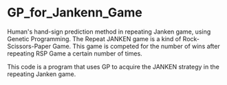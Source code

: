 # GP_for_Jankenn_Game
Human's hand-sign prediction method in repeating Janken game, using Genetic Programming.
The Repeat JANKEN game is a kind of Rock-Scissors-Paper Game. This game is competed for the number of wins after repeating RSP Game a certain number of times.

This code is a program that uses GP to acquire the JANKEN strategy in the repeating Janken game.
<Personal production> <C>
